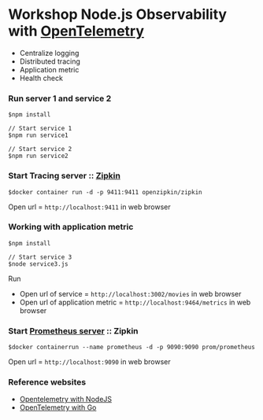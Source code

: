 # Workshop Node.js Observability with [OpenTelemetry](https://opentelemetry.io/)
* Centralize logging
* Distributed tracing
* Application metric
* Health check

### Run server 1 and service 2
```
$npm install

// Start service 1
$npm run service1

// Start service 2
$npm run service2
```
### Start Tracing server :: [Zipkin](https://zipkin.io/)
```
$docker container run -d -p 9411:9411 openzipkin/zipkin
```

Open url = `http://localhost:9411` in web browser


### Working with application metric
```
$npm install

// Start service 3
$node service3.js
```
Run
* Open url of service = `http://localhost:3002/movies` in web browser
* Open url of application metric = `http://localhost:9464/metrics` in web browser


### Start [Prometheus server](https://prometheus.io/) :: Zipkin
```
$docker containerrun --name prometheus -d -p 9090:9090 prom/prometheus
```

Open url = `http://localhost:9090` in web browser

### Reference websites
* [Opentelemetry with NodeJS](https://opentelemetry.io/docs/instrumentation/js/getting-started/nodejs/)
* [OpenTelemetry with Go](https://opentelemetry.io/docs/instrumentation/go/)
